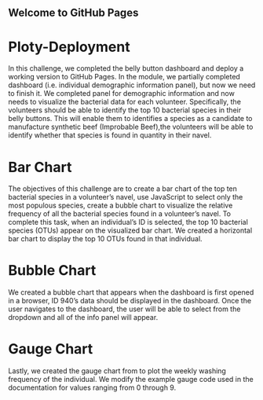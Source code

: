 ## Welcome to GitHub Pages

# Ploty-Deployment

In this challenge, we completed the belly button dashboard and deploy a working version to GitHub Pages. In the module, we partially completed dashboard (i.e. individual demographic information panel), but now we need to finish it. We completed panel for demographic information and now needs to visualize the bacterial data for each volunteer. Specifically, the volunteers should be able to identify the top 10 bacterial species in their belly buttons. This will enable them to identifies a species as a candidate to manufacture synthetic beef (Improbable Beef),the volunteers will be able to identify whether that species is found in quantity in their navel.

# Bar Chart
The objectives of this challenge are to create a bar chart of the top ten bacterial species in a volunteer’s navel, use JavaScript to select only the most populous species, create a bubble chart to visualize the relative frequency of all the bacterial species found in a volunteer’s navel. To complete this task, when an individual’s ID is selected, the top 10 bacterial species (OTUs) appear on the visualized bar chart. We created a horizontal bar chart to display the top 10 OTUs found in that individual.

# Bubble Chart 
We created a bubble chart that appears when the dashboard is first opened in a browser, ID 940’s data should be displayed in the dashboard. Once the user navigates to the dashboard, the user will be able to select from the dropdown and all of the info panel will appear. 

# Gauge Chart
Lastly, we created the gauge chart from to plot the weekly washing frequency of the individual. We modify the example gauge code used in the documentation for values ranging from 0 through 9. 
